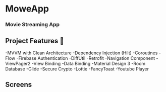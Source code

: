 # MoweApp


### Movie Streaming App

## Project Features 🚀 

-MVVM with Clean Architecture
-Dependency Injection (Hilt)
-Coroutines 
-Flow
-Firebase Authentication
-DiffUtil
-Retrofit
-Navigation Component
-ViewPager2
-View Binding
-Data Binding
-Material Design 3
-Room Database
-Glide
-Secure Crypto
-Lottie
-FancyToast
-Youtube Player

## Screens 
